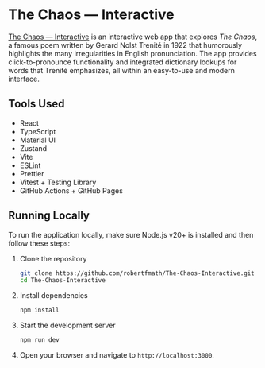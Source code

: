 # The Chaos — Interactive

[The Chaos — Interactive](https://robertfmath.github.io/The-Chaos-Interactive) is an interactive web app that explores _The Chaos_, a famous poem written by Gerard Nolst Trenité in 1922 that humorously highlights the many irregularities in English pronunciation. The app provides click-to-pronounce functionality and integrated dictionary lookups for words that Trenité emphasizes, all within an easy-to-use and modern interface.

## Tools Used

- React
- TypeScript
- Material UI
- Zustand
- Vite
- ESLint
- Prettier
- Vitest + Testing Library
- GitHub Actions + GitHub Pages

## Running Locally

To run the application locally, make sure Node.js v20+ is installed and then follow these steps:

1. Clone the repository

   ```bash
   git clone https://github.com/robertfmath/The-Chaos-Interactive.git
   cd The-Chaos-Interactive
   ```

2. Install dependencies

   ```bash
   npm install
   ```

3. Start the development server

   ```bash
   npm run dev
   ```

4. Open your browser and navigate to `http://localhost:3000`.

